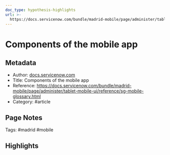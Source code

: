 ```yaml
---
doc_type: hypothesis-highlights
url: >-
  https://docs.servicenow.com/bundle/madrid-mobile/page/administer/tablet-mobile-ui/reference/sg-mobile-glossary.html
---
```


# Components of the mobile app

## Metadata
- Author: [docs.servicenow.com]()
- Title: Components of the mobile app
- Reference: https://docs.servicenow.com/bundle/madrid-mobile/page/administer/tablet-mobile-ui/reference/sg-mobile-glossary.html
- Category: #article

## Page Notes

Tags: #madrid #mobile 

## Highlights


